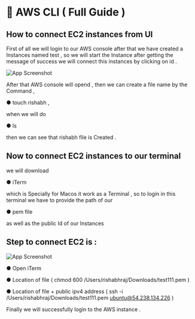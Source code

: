
# 🔖 AWS CLI ( Full Guide )

## How to connect EC2 instances from UI 


First of all we will login to our AWS console after that we have created a Instances named test , so we will start the Instance after getting the message of success we will connect this instances by clicking on id .


![App Screenshot](https://media.licdn.com/dms/image/D5622AQEwSQrEuI8w2Q/feedshare-shrink_2048_1536/0/1707156416022?e=1709769600&v=beta&t=QTWA-AclBpin54x6Pibn-Huf45LJ_Y6j-molb6BQ1cQ)


After that AWS console will opend , then we can create a file name by the Command ,

 ● touch rishabh ,

when we will do 

● ls 

then we can see that rishabh file is Created .

## Now to connect EC2 instances to our terminal 
we will download 

● iTerm  

which is Specially for Macos it work as a Terminal ,
so to login in this terminal we have to provide the path of our 

● pem file 

as well as the public Id of our Instances



## Step to connect EC2 is :

![App Screenshot](https://media.licdn.com/dms/image/D5622AQEVx2ZMezj5wA/feedshare-shrink_2048_1536/0/1707156419560?e=1709769600&v=beta&t=tf_4I23nbf7DW76YEFOwDN85-lS-0MaWDChn5nETbSs)



● Open iTerm

● Location of file ( chmod 600 /Users/rishabhraj/Downloads/test111.pem )

● Location of file + public ipv4 address ( ssh -i /Users/rishabhraj/Downloads/test111.pem ubuntu@54.238.134.226 )

Finally we will successfully login to the AWS instance .

